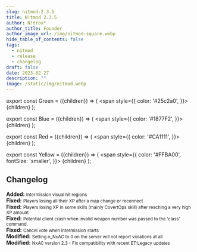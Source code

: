 ```yaml
---
slug: nitmod-2.3.5
title: N!tmod 2.3.5
author: N!trox*
author_title: Founder
author_image_url: /img/nitmod-square.webp
hide_table_of_contents: false
tags:
  - nitmod
  - release
  - changelog
draft: false
date: 2023-02-27
description: ""
image: /static/img/nitmod.webp
---
```


export const Green = ({children}) => (
  <span
    style={{
      color: '#25c2a0',
    }}>
    {children}
  </span>
);

export const Blue = ({children}) => (
  <span
    style={{
      color: '#1877F2',
    }}>
    {children}
  </span>
);

export const Red = ({children}) => (
  <span
    style={{
      color: '#CA1111',
    }}>
    {children}
  </span>
);

export const Yellow = ({children}) => (
  <span
    style={{
      color: '#FFBA00',
      fontSize: 'smaller',
    }}>
    {children}
  </span>
);

## Changelog

**<Green>Added:</Green>** <small>Intermission visual hit regions</small>  
**<Blue>Fixed:</Blue>** <small>Players losing all their XP after a map change or reconnect</small>   
**<Blue>Fixed:</Blue>** <small>Players losing XP in some skills (mainly CovertOps skill) after reaching a very high XP amount</small>   
**<Blue>Fixed:</Blue>** <small>Potential client crash when invalid weapon number was passed to the 'class' command.</small>   
**<Blue>Fixed:</Blue>** <small>Cancel vote when intermission starts</small>   
**<Yellow>Modified:</Yellow>** <small>Setting n_NxAC to 0 on the server will not report violations at all</small>   
**<Yellow>Modified:</Yellow>** <small>NxAC version 2.3 - Fix compatibility with recent ET:Legacy updates</small>   
